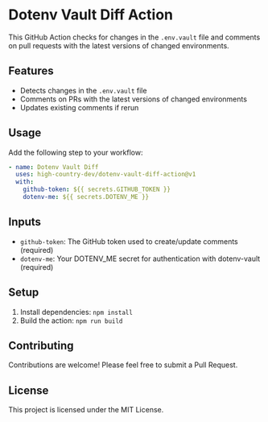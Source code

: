 # Dotenv Vault Diff Action

This GitHub Action checks for changes in the `.env.vault` file and comments on pull requests with the latest versions of changed environments.

## Features

- Detects changes in the `.env.vault` file
- Comments on PRs with the latest versions of changed environments
- Updates existing comments if rerun

## Usage

Add the following step to your workflow:

```yaml
- name: Dotenv Vault Diff
  uses: high-country-dev/dotenv-vault-diff-action@v1
  with:
    github-token: ${{ secrets.GITHUB_TOKEN }}
    dotenv-me: ${{ secrets.DOTENV_ME }}
```

## Inputs

- `github-token`: The GitHub token used to create/update comments (required)
- `dotenv-me`: Your DOTENV_ME secret for authentication with dotenv-vault (required)

## Setup

1. Install dependencies: `npm install`
2. Build the action: `npm run build`

## Contributing

Contributions are welcome! Please feel free to submit a Pull Request.

## License

This project is licensed under the MIT License.
